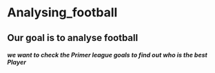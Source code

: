 # Analysing_football
## Our goal is to analyse football
##### we want to check the **Primer league** goals to find out who is the best *Player*
